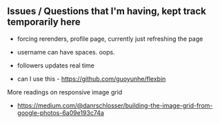 ## Issues / Questions that I'm having, kept track temporarily here

- forcing rerenders, profile page, currently just refreshing the page
- username can have spaces. oops.
- followers updates real time



- can I use this - https://github.com/guoyunhe/flexbin

More readings on responsive image grid
- https://medium.com/@danrschlosser/building-the-image-grid-from-google-photos-6a09e193c74a
